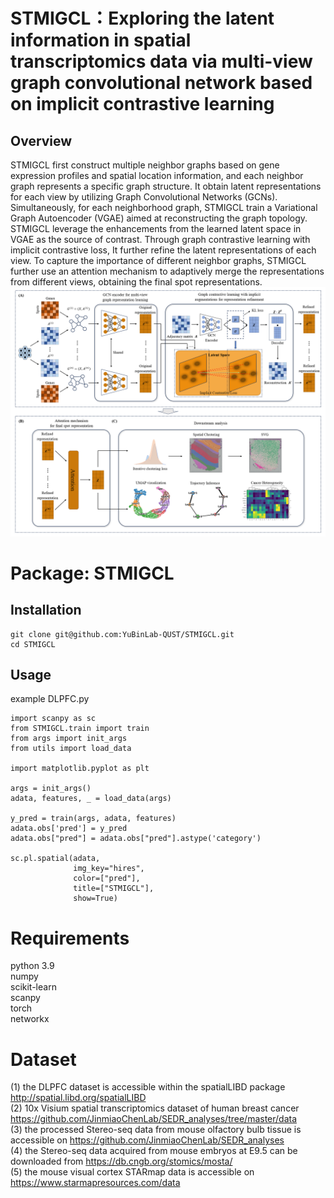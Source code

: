 # STMIGCL：Exploring the latent information in spatial transcriptomics data via multi-view graph convolutional network based on implicit contrastive learning
## Overview
STMIGCL first construct multiple neighbor graphs based on gene expression profiles and spatial location information, and each neighbor graph represents a specific graph structure. It obtain latent representations for each view by utilizing Graph Convolutional Networks (GCNs). Simultaneously, for each neighborhood graph, STMIGCL train a Variational Graph Autoencoder (VGAE) aimed at reconstructing the graph topology. STMIGCL leverage the enhancements from the learned latent space in VGAE as the source of contrast. Through graph contrastive learning with implicit contrastive loss, It further refine the latent representations of each view. To capture the importance of different neighbor graphs, STMIGCL further use an attention mechanism to adaptively merge the representations from different views, obtaining the final spot representations.
<img src="https://github.com/YuBinLab-QUST/STMIGCL/blob/main/STMIGCL.png">
# Package: STMIGCL
## Installation
```
git clone git@github.com:YuBinLab-QUST/STMIGCL.git
cd STMIGCL
```
## Usage
example DLPFC.py
```
import scanpy as sc
from STMIGCL.train import train
from args import init_args
from utils import load_data

import matplotlib.pyplot as plt

args = init_args()
adata, features, _ = load_data(args)

y_pred = train(args, adata, features)
adata.obs['pred'] = y_pred
adata.obs["pred"] = adata.obs["pred"].astype('category')

sc.pl.spatial(adata,
              img_key="hires",
              color=["pred"],
              title=["STMIGCL"],
              show=True)
```
# Requirements
python 3.9 <br> 
numpy <br>
scikit-learn <br>
scanpy <br>
torch <br>
networkx <br>
# Dataset
(1) the DLPFC dataset is accessible within the spatialLIBD package http://spatial.libd.org/spatialLIBD <br>
(2) 10x Visium spatial transcriptomics dataset of human breast cancer https://github.com/JinmiaoChenLab/SEDR_analyses/tree/master/data <br>
(3) the processed Stereo-seq data from mouse olfactory bulb tissue is accessible on https://github.com/JinmiaoChenLab/SEDR_analyses <br>
(4) the Stereo-seq data acquired from mouse embryos at E9.5 can be downloaded from https://db.cngb.org/stomics/mosta/ <br>
(5) the mouse visual cortex STARmap data is accessible on https://www.starmapresources.com/data <br>
